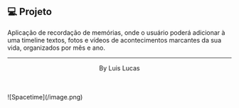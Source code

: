 

## 💻 Projeto

Aplicação de recordação de memórias, onde o usuário poderá adicionar à uma timeline textos, fotos e vídeos de acontecimentos marcantes da sua vida, organizados por mês e ano.

---

<p align="center">
  By Luis Lucas
</p>

<!--START_SECTION:footer-->

<br />
<br />
![Spacetime](/image.png)

<!--END_SECTION:footer-->

